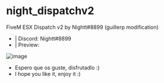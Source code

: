 # night_dispatchv2
FiveM ESX Dispatch v2 by Nightt#8899 (guillerp modification)

- | Discord: Nightt#8899
- | Preview: 

![image](https://user-images.githubusercontent.com/101990128/201424533-46294fca-2243-4a6c-aae3-747bf87f3c95.png)


- Espero que os guste, disfrutadlo :)
- I hope you like it, enjoy it :)
